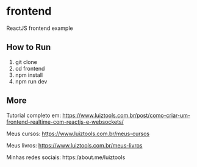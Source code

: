 # frontend
ReactJS frontend example

## How to Run
1. git clone
2. cd frontend
3. npm install
4. npm run dev

## More

Tutorial completo em: https://www.luiztools.com.br/post/como-criar-um-frontend-realtime-com-reactjs-e-websockets/

Meus cursos: https://www.luiztools.com.br/meus-cursos

Meus livros: https://www.luiztools.com.br/meus-livros

Minhas redes sociais: https:/about.me/luiztools
